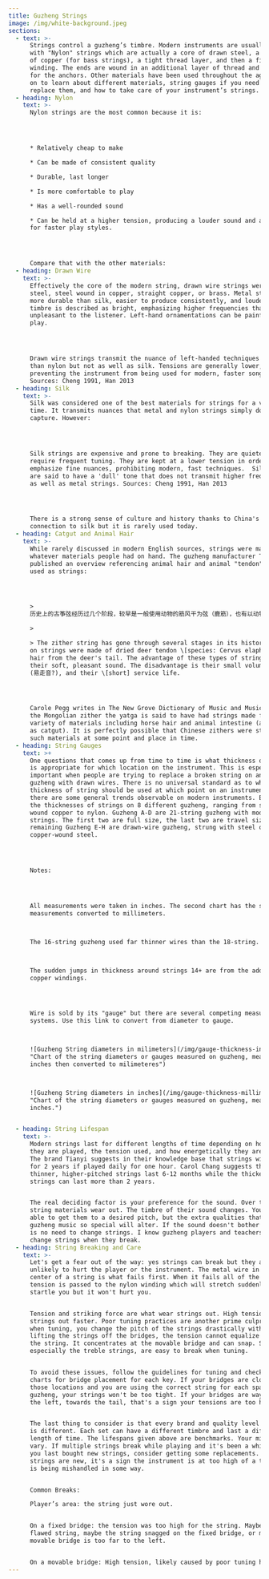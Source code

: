 ```yaml
---
title: Guzheng Strings
image: /img/white-background.jpeg
sections:
  - text: >-
      Strings control a guzheng’s timbre. Modern instruments are usually strung
      with "Nylon" strings which are actually a core of drawn steel, a winding
      of copper (for bass strings), a tight thread layer, and then a final nylon
      winding. The ends are wound in an additional layer of thread and shaped
      for the anchors. Other materials have been used throughout the ages. Read
      on to learn about different materials, string gauges if you need to
      replace them, and how to take care of your instrument’s strings.
  - heading: Nylon
    text: >-
      Nylon strings are the most common because it is:




      * Relatively cheap to make

      * Can be made of consistent quality

      * Durable, last longer

      * Is more comfortable to play

      * Has a well-rounded sound

      * Can be held at a higher tension, producing a louder sound and allowing
      for faster play styles.




      Compare that with the other materials:
  - heading: Drawn Wire
    text: >-
      Effectively the core of the modern string, drawn wire strings were made of
      steel, steel wound in copper, straight copper, or brass. Metal strings are
      more durable than silk, easier to produce consistently, and louder. Their
      timbre is described as bright, emphasizing higher frequencies that can be
      unpleasant to the listener. Left-hand ornamentations can be painful to
      play. 




      Drawn wire strings transmit the nuance of left-handed techniques better
      than nylon but not as well as silk. Tensions are generally lower,
      preventing the instrument from being used for modern, faster songs.
      Sources: Cheng 1991, Han 2013
  - heading: Silk
    text: >-
      Silk was considered one of the best materials for strings for a very long
      time. It transmits nuances that metal and nylon strings simply do not
      capture. However:




      Silk strings are expensive and prone to breaking. They are quieter and
      require frequent tuning. They are kept at a lower tension in order to
      emphasize fine nuances, prohibiting modern, fast techniques.  Silk strings
      are said to have a 'dull' tone that does not transmit higher frequencies
      as well as metal strings. Sources: Cheng 1991, Han 2013




      There is a strong sense of culture and history thanks to China's
      connection to silk but it is rarely used today.
  - heading: Catgut and Animal Hair
    text: >-
      While rarely discussed in modern English sources, strings were made from
      whatever materials people had on hand. The guzheng manufacturer Tianyi
      published an overview referencing animal hair and animal "tendon" being
      used as strings:




      >
      历史上的古筝弦经历过几个阶段，较早是一般使用动物的筋风干为弦（鹿筋），也有以动物的毛发为弦（马尾），这类弦的优点是声音柔和，缺点是音量小，易走音，使用寿命短.

      >

      > The zither string has gone through several stages in its history. Early
      on strings were made of dried deer tendon \[species: Cervus elaphus] or
      hair from the deer's tail. The advantage of these types of strings is
      their soft, pleasant sound. The disadvantage is their small volume,
      (易走音?), and their \[short] service life.




      Carole Pegg writes in The New Grove Dictionary of Music and Musicians that
      the Mongolian zither the yatga is said to have had strings made from a
      variety of materials including horse hair and animal intestine (also known
      as catgut). It is perfectly possible that Chinese zithers were strung with
      such materials at some point and place in time.
  - heading: String Gauges
    text: >+
      One questions that comes up from time to time is what thickness of string
      is appropriate for which location on the instrument. This is especially
      important when people are trying to replace a broken string on an older
      guzheng with drawn wires. There is no universal standard as to what
      thickness of string should be used at which point on an instrument, but
      there are some general trends observable on modern instruments. Below are
      the thicknesses of strings on 8 different guzheng, ranging from steel to
      wound copper to nylon. Guzheng A-D are 21-string guzheng with modern nylon
      strings. The first two are full size, the last two are travel size.The
      remaining Guzheng E-H are drawn-wire guzheng, strung with steel or
      copper-wound steel.




      Notes:




      All measurements were taken in inches. The second chart has the same
      measurements converted to millimeters.



      The 16-string guzheng used far thinner wires than the 18-string.



      The sudden jumps in thickness around strings 14+ are from the addition of
      copper windings.




      Wire is sold by its "gauge" but there are several competing measurement
      systems. Use this link to convert from diameter to gauge.



      ![Guzheng String diameters in milimeters](/img/gauge-thickness-inches.png
      "Chart of the string diameters or gauges measured on guzheng, measured in
      inches then converted to milimeteres")



      ![Guzheng String diameters in inches](/img/gauge-thickness-millimeters.png
      "Chart of the string diameters or gauges measured on guzheng, measured in
      inches.")


  - heading: String Lifespan
    text: >-
      Modern strings last for different lengths of time depending on how much
      they are played, the tension used, and how energetically they are struck.
      The brand Tianyi suggests in their knowledge base that strings will last
      for 2 years if played daily for one hour. Carol Chang suggests that the
      thinner, higher-pitched strings last 6-12 months while the thicker bass
      strings can last more than 2 years. 


      The real deciding factor is your preference for the sound. Over time the
      string materials wear out. The timbre of their sound changes. You'll be
      able to get them to a desired pitch, but the extra qualities that make
      guzheng music so special will alter. If the sound doesn't bother you there
      is no need to change strings. I know guzheng players and teachers who only
      change strings when they break.
  - heading: String Breaking and Care
    text: >-
      Let's get a fear out of the way: yes strings can break but they are
      unlikely to hurt the player or the instrument. The metal wire in the
      center of a string is what fails first. When it fails all of the string’s
      tension is passed to the nylon winding which will stretch suddenly. It may
      startle you but it won't hurt you.


      Tension and striking force are what wear strings out. High tensions wear
      strings out faster. Poor tuning practices are another prime culprit. If,
      when tuning, you change the pitch of the strings drastically without
      lifting the strings off the bridges, the tension cannot equalize across
      the string. It concentrates at the movable bridge and can snap. Some,
      especially the treble strings, are easy to break when tuning.


      To avoid these issues, follow the guidelines for tuning and check the
      charts for bridge placement for each key. If your bridges are close to
      those locations and you are using the correct string for each space on the
      guzheng, your strings won't be too tight. If your bridges are way far to
      the left, towards the tail, that's a sign your tensions are too high.


      The last thing to consider is that every brand and quality level of string
      is different. Each set can have a different timbre and last a different
      length of time. The lifespans given above are benchmarks. Your mileage may
      vary. If multiple strings break while playing and it's been a while since
      you last bought new strings, consider getting some replacements. If the
      strings are new, it's a sign the instrument is at too high of a tension or
      is being mishandled in some way.


      Common Breaks:

      Player’s area: the string just wore out. 


      On a fixed bridge: the tension was too high for the string. Maybe it was a
      flawed string, maybe the string snagged on the fixed bridge, or maybe the
      movable bridge is too far to the left.


      On a movable bridge: High tension, likely caused by poor tuning habits.
---
```


